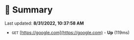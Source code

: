 # 📖 Summary
Last updated: **8/31/2022, 10:37:58 AM**

- `GET` [https://google.com](https://google.com) - **Up** (119ms)
